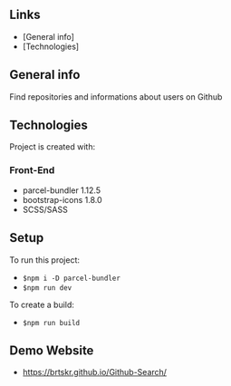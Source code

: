 ## Links
* [General info]
* [Technologies] 
## General info
Find repositories and informations about users on Github

## Technologies
Project is created with:
### Front-End
* parcel-bundler 1.12.5
* bootstrap-icons 1.8.0
* SCSS/SASS


## Setup
To run this project:
* ```$npm i -D parcel-bundler```
* ```$npm run dev```

To create a build:
* ```$npm run build```




## Demo Website
* https://brtskr.github.io/Github-Search/
